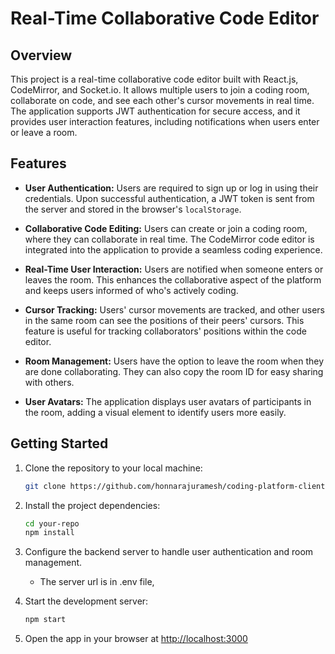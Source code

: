 # Real-Time Collaborative Code Editor

## Overview

This project is a real-time collaborative code editor built with React.js, CodeMirror, and Socket.io. It allows multiple users to join a coding room, collaborate on code, and see each other's cursor movements in real time. The application supports JWT authentication for secure access, and it provides user interaction features, including notifications when users enter or leave a room.

## Features

- **User Authentication:** Users are required to sign up or log in using their credentials. Upon successful authentication, a JWT token is sent from the server and stored in the browser's `localStorage`.

- **Collaborative Code Editing:** Users can create or join a coding room, where they can collaborate in real time. The CodeMirror code editor is integrated into the application to provide a seamless coding experience.

- **Real-Time User Interaction:** Users are notified when someone enters or leaves the room. This enhances the collaborative aspect of the platform and keeps users informed of who's actively coding.

- **Cursor Tracking:** Users' cursor movements are tracked, and other users in the same room can see the positions of their peers' cursors. This feature is useful for tracking collaborators' positions within the code editor.

- **Room Management:** Users have the option to leave the room when they are done collaborating. They can also copy the room ID for easy sharing with others.

- **User Avatars:** The application displays user avatars of participants in the room, adding a visual element to identify users more easily.

## Getting Started

1. Clone the repository to your local machine:

   ```bash
   git clone https://github.com/honnarajuramesh/coding-platform-client.git

   ```

2. Install the project dependencies:

   ```bash
   cd your-repo
   npm install

   ```

3. Configure the backend server to handle user authentication and room management.

   - The server url is in .env file,

4. Start the development server:

   ```bash
   npm start

   ```

5. Open the app in your browser at [http://localhost:3000](http://localhost:3000)
